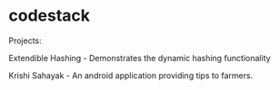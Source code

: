 # codestack
Projects:

Extendible Hashing - Demonstrates the dynamic hashing functionality

Krishi Sahayak - An android application providing tips to farmers.
